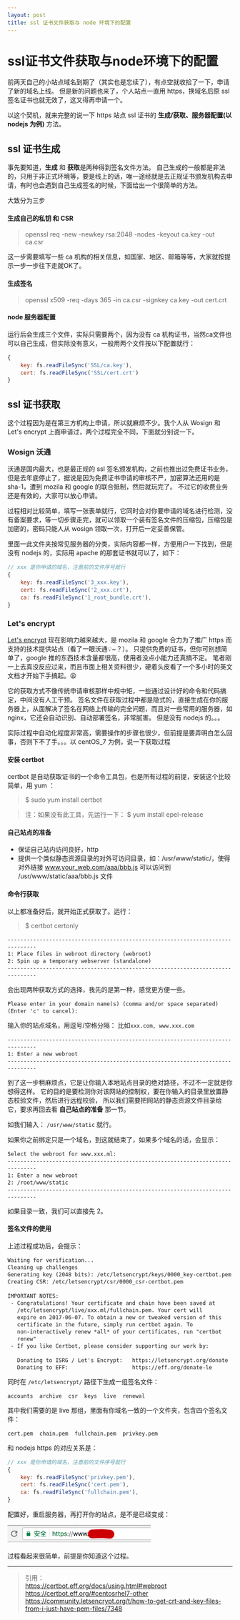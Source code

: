 ```yaml
---
layout: post
title: ssl 证书文件获取与 node 环境下的配置
---
```


# ssl证书文件获取与node环境下的配置

前两天自己的小站点域名到期了（其实也是忘续了），有点空就收拾了一下，申请了新的域名上线。
但是新的问题也来了，个人站点一直用 https，换域名后原 ssl 签名证书也就无效了，这又得再申请一个。

以这个契机，就来完整的说一下 https 站点 ssl 证书的 **生成/获取、服务器配置(以 nodejs 为例)** 方法。

## ssl 证书生成

事先要知道，**生成** 和 **获取**是两种得到签名文件方法。
自己生成的一般都是非法的，只用于非正式环境等，要是线上的话，唯一途经就是去正规证书颁发机构去申请，有时也会遇到自己生成签名的时候，下面给出一个很简单的方法。

大致分为三步

#### 生成自己的私钥 和 CSR

> openssl req -new -newkey rsa:2048 -nodes -keyout ca.key -out ca.csr

这一步需要填写一些 ca 机构的相关信息，如国家、地区、邮箱等等，大家就按提示一步一步往下走就OK了。

#### 生成签名

> openssl x509 -req -days 365 -in ca.csr -signkey ca.key -out cert.crt

#### node 服务器配置

运行后会生成三个文件，实际只需要两个，因为没有 ca 机构证书，当然ca文件也可以自己生成，但实际没有意义，一般用两个文件按以下配置就行：

~~~javascript
{
    key: fs.readFileSync('SSL/ca.key'),
    cert: fs.readFileSync('SSL/cert.crt')
}
~~~

## ssl 证书获取

这个过程因为是在第三方机构上申请，所以就麻烦不少。我个人从 Wosign 和 Let's encrypt 上面申请过，两个过程完全不同，下面就分别说一下。

### Wosign 沃通

沃通是国内最大，也是最正规的 ssl 签名颁发机构，之前也推出过免费证书业务，但是去年底停止了，据说是因为免费证书申请的审核不严，加密算法还用的是 sha-1，遭到 mozila 和 google 的联合抵制，然后就玩完了。
不过它的收费业务还是有效的，大家可以放心申请。

过程相对比较简单，填写一张表单就行，它同时会对你要申请的域名进行检测，没有备案要求，等一切步骤走完，就可以领取一个装有签名文件的压缩包，压缩包是加密的，密码只能人从 wosign 领取一次，打开后一定妥善保管。

里面一此文件夹按常见服务器的分类，实际内容都一样，方便用户一下找到，但是没有 nodejs 的，实际用 apache 的那套证书就可以了，如下：

~~~javascript
// xxx 是你申请的域名，注意前的文件序号就行
{
    key: fs.readFileSync('3_xxx.key'),          
    cert: fs.readFileSync('2_xxx.crt'),
    ca: fs.readFileSync('1_root_bundle.crt'),
}
~~~

### Let's encrypt

[Let's encrypt](https://letsencrypt.org/) 现在影响力越来越大，是 mozila 和 google 合力为了推广 https 而支持的技术提供站点（看了一眼沃通💡~？）。
只提供免费的证书，但你可别想简单了，google 推的东西技术含量都很高，使用者没点小能力还真搞不定。
笔者刚一上去真没反应过来，而且市面上相关资料很少，硬着头皮看了一个多小时的英文文档才开始下手搞起。😫

它的获取方式不像传统申请审核那样中规中矩，一些通过设计好的命令和代码搞定，中间没有人工干预。
签名文件在获取过程中都是隐式的，直接生成在你的服务器上，从面解决了签名在网络上传输的完全问题，而且对一些常用的服务器，如 nginx，它还会自动识别、自动部署签名，非常腻害。
但是没有 nodejs 的。。。

实际过程中自动化程度非常高，需要操作的步骤也很少，但前提是要弄明白怎么回事，否则下不了手。。。以 centOS_7 为例，说一下获取过程

#### 安装 certbot

certbot 是自动获取证书的一个命令工具包，也是所有过程的前提，安装这个比较简单，用 yum ：

> $ sudo yum install certbot

> 注：如果没有此工具，先运行一下：
> $ yum install epel-release

#### 自己站点的准备

* 保证自己站内访问良好，http
* 提供一个类似静态资源目录的对外可访问目录，如：/usr/www/static/，使得对外链接 www.your_web.com/aaa/bbb.js 可以访问到 /usr/www/static/aaa/bbb.js 文件

#### 命令行获取

以上都准备好后，就开始正式获取了。运行：

> $ certbot certonly

~~~shell
-------------------------------------------------------------------------------
1: Place files in webroot directory (webroot)
2: Spin up a temporary webserver (standalone)
-------------------------------------------------------------------------------
~~~

会出现两种获取方式的选择，我先的是第一种，感觉更方便一些。

~~~shell
Please enter in your domain name(s) (comma and/or space separated)  (Enter 'c' to cancel):
~~~

输入你的站点域名，用逗号/空格分隔： 比如`xxx.com, www.xxx.com`

~~~shell
-------------------------------------------------------------------------------
1: Enter a new webroot
-------------------------------------------------------------------------------
~~~

到了这一步稍麻烦点，它是让你输入本地站点目录的绝对路径，不过不一定就是你想得这样。
它的目的是要检测你对该网站的控制权，要在你输入的目录里放置静态校验文件，然后进行远程校验，
所以我们需要把网站的静态资源文件目录给它，要求再回去看 **自己站点的准备** 那一节。

如我们输入： `/usr/www/static` 就行。

如果你之前绑定只是一个域名，到这就结束了，如果多个域名的话，会显示： 

~~~shell
Select the webroot for www.xxx.ml:
-------------------------------------------------------------------------------
1: Enter a new webroot
2: /root/www/static
-------------------------------------------------------------------------------
~~~

如果目录一致，我们可以直接先 2。

#### 签名文件的使用

上述过程成功后，会提示：

~~~shell
Waiting for verification...
Cleaning up challenges
Generating key (2048 bits): /etc/letsencrypt/keys/0000_key-certbot.pem
Creating CSR: /etc/letsencrypt/csr/0000_csr-certbot.pem

IMPORTANT NOTES:
 - Congratulations! Your certificate and chain have been saved at
   /etc/letsencrypt/live/xxx.ml/fullchain.pem. Your cert will
   expire on 2017-06-07. To obtain a new or tweaked version of this
   certificate in the future, simply run certbot again. To
   non-interactively renew *all* of your certificates, run "certbot
   renew"
 - If you like Certbot, please consider supporting our work by:

   Donating to ISRG / Let's Encrypt:   https://letsencrypt.org/donate
   Donating to EFF:                    https://eff.org/donate-le
~~~

同时在 `/etc/letsencrypt/` 路径下生成一组签名文件：

~~~shell
accounts  archive  csr  keys  live  renewal
~~~

其中我们需要的是 live 那组，里面有你域名一致的一个文件夹，包含四个签名文件：

~~~shell
cert.pem  chain.pem  fullchain.pem  privkey.pem
~~~

和 nodejs https 的对应关系是：

~~~javascript
// xxx 是你申请的域名，注意前的文件序号就行
{
    key: fs.readFileSync('privkey.pem'),          
    cert: fs.readFileSync('cert.pem'),
    ca: fs.readFileSync('fullchain.pem'),
}
~~~

配置好，重启服务器，再打开你的站点，是不是已经变成：

![/img/brower_https.png](/img/brower_https.png)

过程看起来很简单，前提是你知道这个过程。

---

> 引用：  
> https://certbot.eff.org/docs/using.html#webroot  
> https://certbot.eff.org/#centosrhel7-other  
> https://community.letsencrypt.org/t/how-to-get-crt-and-key-files-from-i-just-have-pem-files/7348


